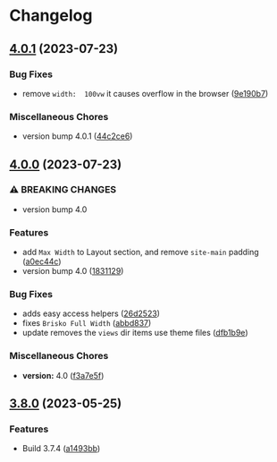 # Changelog

## [4.0.1](https://github.com/devuri/brisko/compare/4.0.0...4.0.1) (2023-07-23)


### Bug Fixes

* remove `width:  100vw` it causes overflow in the browser ([9e190b7](https://github.com/devuri/brisko/commit/9e190b75688a66a9bdc78b466dddb4bdb886b71a))


### Miscellaneous Chores

* version bump 4.0.1 ([44c2ce6](https://github.com/devuri/brisko/commit/44c2ce63cc60dd8990f4984a788d1bb57869da39))

## [4.0.0](https://github.com/devuri/brisko/compare/3.8.0...4.0.0) (2023-07-23)


### ⚠ BREAKING CHANGES

* version bump 4.0

### Features

* add `Max Width` to Layout section, and remove `site-main` padding ([a0ec44c](https://github.com/devuri/brisko/commit/a0ec44c9a94dfb9343219e4fbeeab8a59277ff16))
* version bump 4.0 ([1831129](https://github.com/devuri/brisko/commit/1831129ff376e0ccde114c2751f9ef57d177f8e8))


### Bug Fixes

* adds easy access helpers ([26d2523](https://github.com/devuri/brisko/commit/26d25239d1bb5fb89d7d8fbf006e4813d02fe3bd))
* fixes `Brisko Full Width` ([abbd837](https://github.com/devuri/brisko/commit/abbd837793af5f2632abe68345cd88900668ed88))
* update removes the `views` dir items use theme files ([dfb1b9e](https://github.com/devuri/brisko/commit/dfb1b9effd2ac574436b5558c20664c7a42b1106))


### Miscellaneous Chores

* **version:** 4.0 ([f3a7e5f](https://github.com/devuri/brisko/commit/f3a7e5f8c642a2fbc4e7c8309974e535404aa47a))

## [3.8.0](https://github.com/devuri/brisko/compare/v3.7.0...3.8.0) (2023-05-25)


### Features

* Build 3.7.4 ([a1493bb](https://github.com/devuri/brisko/commit/a1493bb59ce52949bbc64b65259e92044d387cb3))
